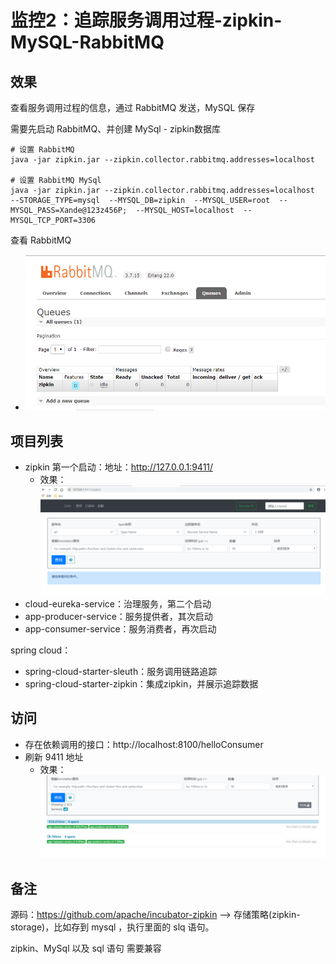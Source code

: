 #   监控2：追踪服务调用过程-zipkin-MySQL-RabbitMQ


##  效果

查看服务调用过程的信息，通过 RabbitMQ 发送，MySQL 保存

需要先启动 RabbitMQ、并创建 MySql - zipkin数据库

````
# 设置 RabbitMQ 
java -jar zipkin.jar --zipkin.collector.rabbitmq.addresses=localhost

# 设置 RabbitMQ MySql
java -jar zipkin.jar --zipkin.collector.rabbitmq.addresses=localhost  --STORAGE_TYPE=mysql  --MYSQL_DB=zipkin  --MYSQL_USER=root  --MYSQL_PASS=Xande@123z456P;  --MYSQL_HOST=localhost  --MYSQL_TCP_PORT=3306

````

查看 RabbitMQ
- ![20190528172315](../images/20190528172315.png)

##  项目列表
-   zipkin 第一个启动：地址：http://127.0.0.1:9411/
    -   效果：![20190516185134](../images/20190516185134.png)
-   cloud-eureka-service：治理服务，第二个启动
-   app-producer-service：服务提供者，其次启动
-   app-consumer-service：服务消费者，再次启动

spring cloud：
-   spring-cloud-starter-sleuth：服务调用链路追踪
-   spring-cloud-starter-zipkin：集成zipkin，并展示追踪数据


##  访问
-   存在依赖调用的接口：http://localhost:8100/helloConsumer
-   刷新 9411 地址
    -   效果：![20190516185549](../images/20190516185549.png)


##  备注

源码：https://github.com/apache/incubator-zipkin --> 存储策略(zipkin-storage)，比如存到 mysql ，执行里面的 slq 语句。

zipkin、MySql 以及 sql 语句 需要兼容

